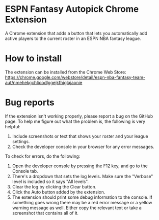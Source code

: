 # ESPN Fantasy Autopick Chrome Extension
A Chrome extension that adds a button that lets you automatically add active players to the current roster in an ESPN NBA fantasy league.

# How to install
The extension can be installed from the Chrome Web Store: https://chrome.google.com/webstore/detail/espn-nba-fantasy-team-aut/nmehekgchlioodlggejkfhiglajaonie

# Bug reports
If the extension isn't working properly, please report a bug on the GitHub page. To help me figure out what the problem is, the following is very helpful:
1. Include screenshots or text that shows your roster and your league settings.
2. Check the developer console in your browser for any error messages.

To check for errors, do the following:
1. Open the developer console by pressing the F12 key, and go to the Console tab.
2. There's a dropdown that sets the log levels. Make sure the "Verbose" level is included so it says "All levels".
3. Clear the log by clicking the Clear button.
4. Click the Auto button added by the extension.
5. The extension should print some debug information to the console. If something goes wrong there may be a red error message or a yellow warning message as well. Either copy the relevant text or take a screenshot that contains all of it.
